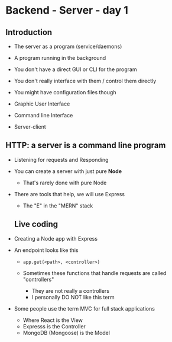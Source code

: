 # Backend - Server - day 1


 ## Introduction

 - The server as a program (service/daemons) 
  - A program running in the background
  - You don't have a direct GUI or CLI for the program
  - You don't really interface with them / control them directly
  - You might have configuration files though


  - Graphic User Interface
  - Command line  Interface

  - Server-client

## HTTP: a server is a command line program

- Listening for requests and Responding

- You can create a server with just pure **Node**
  - That's rarely done with pure Node

- There are tools that help, we will use Express
  - The "E" in the "MERN" stack
  
  ## Live coding

- Creating a Node app with Express

- An endpoint looks like this 

  - `app.get(<path>, <controller>)`

  - Sometimes these functions that handle requests are called "controllers"

    - They are not really a controllers
    - I personally DO NOT like this term


- Some people use the term MVC for full stack applications
  - Where React is the View
  - Expresss is the Controller
  - MongoDB (Mongoose) is the Model
